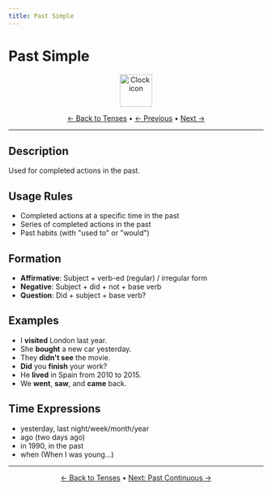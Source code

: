```yaml
---
title: Past Simple
---
```


# Past Simple

<div align="center" markdown="1">
  <img src="https://cdn.jsdelivr.net/gh/twitter/twemoji@14.0.2/assets/72x72/1f552.png" alt="Clock icon" width="64">
</div>

<div align="center" markdown="1">

[← Back to Tenses](./) • [← Previous](04-present-perfect-continuous.md) • [Next →](06-past-continuous.md)

</div>

---

## Description
Used for completed actions in the past.

## Usage Rules
- Completed actions at a specific time in the past
- Series of completed actions in the past
- Past habits (with "used to" or "would")

## Formation
- **Affirmative**: Subject + verb-ed (regular) / irregular form
- **Negative**: Subject + did + not + base verb
- **Question**: Did + subject + base verb?

## Examples
- I **visited** London last year.
- She **bought** a new car yesterday.
- They **didn't see** the movie.
- **Did** you **finish** your work?
- He **lived** in Spain from 2010 to 2015.
- We **went**, **saw**, and **came** back.

## Time Expressions
- yesterday, last night/week/month/year
- ago (two days ago)
- in 1990, in the past
- when (When I was young...)

---

<div align="center" markdown="1">

[← Back to Tenses](./) • [Next: Past Continuous →](06-past-continuous.md)

</div>
